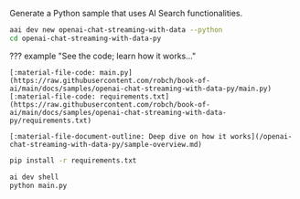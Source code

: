 Generate a Python sample that uses AI Search functionalities.

``` bash
aai dev new openai-chat-streaming-with-data --python
cd openai-chat-streaming-with-data-py
```

??? example "See the code; learn how it works..."

    [:material-file-code: main.py](https://raw.githubusercontent.com/robch/book-of-ai/main/docs/samples/openai-chat-streaming-with-data-py/main.py)  
    [:material-file-code: requirements.txt](https://raw.githubusercontent.com/robch/book-of-ai/main/docs/samples/openai-chat-streaming-with-data-py/requirements.txt)

    [:material-file-document-outline: Deep dive on how it works](/openai-chat-streaming-with-data-py/sample-overview.md)  

``` bash title="Install requirements"
pip install -r requirements.txt
```

``` bash title="Run the sample"
ai dev shell
python main.py
```
